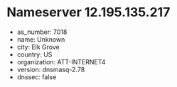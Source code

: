 # Nameserver 12.195.135.217

* as_number: 7018
* name: Unknown
* city: Elk Grove
* country: US
* organization: ATT-INTERNET4
* version: dnsmasq-2.78
* dnssec: false

